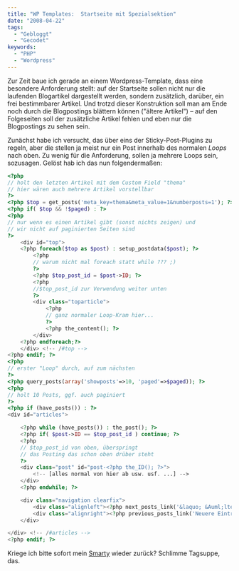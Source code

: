 ```yaml
---
title: "WP Templates:  Startseite mit Spezialsektion"
date: "2008-04-22"
tags:
  - "Gebloggt"
  - "Gecodet"
keywords:
  - "PHP"
  - "Wordpress"
---
```


Zur Zeit baue ich gerade an einem Wordpress-Template, dass eine besondere Anforderung stellt: auf der Startseite sollen nicht nur die laufenden Blogartikel dargestellt werden, sondern zusätzlich, darüber, ein frei bestimmbarer Artikel. Und trotzd dieser Konstruktion soll man am Ende noch durch die Blogpostings blättern können ("ältere Artikel") – auf den Folgeseiten soll der zusätzliche Artikel fehlen und eben nur die Blogpostings zu sehen sein.

Zunächst habe ich versucht, das über eins der Sticky-Post-Plugins zu regeln, aber die stellen ja meist nur ein Post innerhalb des normalen _Loops_ nach oben. Zu wenig für die Anforderung, sollen ja mehrere Loops sein, sozusagen. Gelöst hab ich das nun folgendermaßen:

```php
<?php
// holt den letzten Artikel mit dem Custom Field "thema"
// hier wären auch mehrere Artikel vorstellbar
?>
<?php $top = get_posts('meta_key=thema&meta_value=1&numberposts=1'); ?>
<?php if( $top && !$paged) : ?>
<?php
// nur wenn es einen Artikel gibt (sonst nichts zeigen) und
// wir nicht auf paginierten Seiten sind
?>
    <div id="top">
    <?php foreach($top as $post) : setup_postdata($post); ?>
        <?php
        // warum nicht mal foreach statt while ??? ;)
        ?>
        <?php $top_post_id = $post->ID; ?>
        <?php
        //$top_post_id zur Verwendung weiter unten
        ?>
        <div class="toparticle">
            <?php
            // ganz normaler Loop-Kram hier...
            ?>
            <?php the_content(); ?>
        </div>
    <?php endforeach;?>
    </div> <!-- /#top -->
<?php endif; ?>
<?php
// erster "Loop" durch, auf zum nächsten
?>
<?php query_posts(array('showposts'=>10, 'paged'=>$paged)); ?>
<?php
// holt 10 Posts, ggf. auch paginiert
?>
<?php if (have_posts()) : ?>
<div id="articles">

    <?php while (have_posts()) : the_post(); ?>
    <?php if( $post->ID == $top_post_id ) continue; ?>
    <?php
    // $top_post_id von oben, überspringt
    // das Posting das schon oben drüber steht
    ?>
    <div class="post" id="post-<?php the_ID(); ?>">
        <!-- [alles normal von hier ab usw. usf. ...] -->
    </div>
    <?php endwhile; ?>

    <div class="navigation clearfix">
        <div class="alignleft"><?php next_posts_link('&laquo; &Auml;ltere Eintr&auml;ge') ?></div>
        <div class="alignright"><?php previous_posts_link('Neuere Eintr&auml;ge &raquo;') ?></div>
    </div>

</div> <!-- /#articles -->
<?php endif; ?>
```

Kriege ich bitte sofort mein [Smarty](http://smarty.php.net) wieder zurück? Schlimme Tagsuppe, das.
